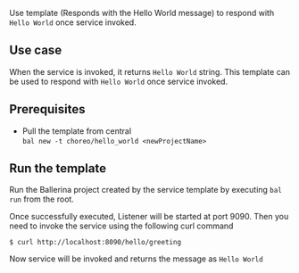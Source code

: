 Use template (Responds with the Hello World message) to respond with `Hello World` once service invoked.

## Use case
When the service is invoked, it returns `Hello World` string. This template can be used to respond with `Hello World` once service invoked.

## Prerequisites
* Pull the template from central  
`bal new -t choreo/hello_world <newProjectName>`

## Run the template
Run the Ballerina project created by the service template by executing `bal run` from the root.

Once successfully executed, Listener will be started at port 9090. Then you need to invoke the service using the following curl command
```
$ curl http://localhost:8090/hello/greeting
```
Now service will be invoked and returns the message as `Hello World`
